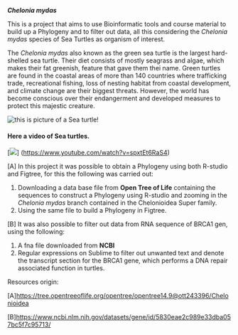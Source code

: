 ***Chelonia mydas***

This is a project that aims to use Bioinformatic tools and course material to build up a Phylogeny and to filter out data, all this considering the *Chelonia mydas* species of Sea Turtles as organism of interest.

The *Chelonia mydas* also known as the green sea turtle is the largest hard-shelled sea turtle. Their diet consists of mostly seagrass and algae, which makes their fat greenish, feature that gave them thei name. 
Green turtles are found in the coastal areas of more than 140 countries where trafficking trade, recreational fishing, loss of nesting habitat from coastal development, and climate change are their biggest threats. However, the world has become conscious over their endangerment and developed measures to protect this majestic creature. 


![this is picture of a Sea turtle!](https://th.bing.com/th/id/R.90f240fd0f6ea009f80950950ead5b2e?rik=7qXIVlc1MiFbjA&riu=http%3a%2f%2fgetwallpapers.com%2fwallpaper%2ffull%2f6%2f1%2ff%2f390894.jpg&ehk=Pe6KLXtfj1P%2bjWQVxXgckqccKh6SC18iGKWgvEBT6s8%3d&risl=&pid=ImgRaw&r=0) 



#### Here a video of Sea turtles.
[![ ](https://img.youtube.com/vi/spxtEt6RaS4/0.jpg)] (https://www.youtube.com/watch?v=spxtEt6RaS4) 

[A] In this project it was possible to obtain a Phylogeny using both R-studio and Figtree, for this the following was carried out: 


1) Downloading a data base file from **Open Tree of Life** containing the sequences to construct a Phylogeny using R-studio and zooming in the *Chelonia mydas* branch contained in the Chelonioidea Super family. 
1) Using the same file to build a Phylogeny in Figtree.


[B] It was also possible to filter out data from RNA sequence of BRCA1 gen, using the following:

1) A fna file downloaded from **NCBI** 
1) Regular expressions on Sublime to filter out unwanted text and denote the transcript section for the BRCA1 gene, which performs a DNA repair associated function in turtles.  

Resources origin: 

[A]https://tree.opentreeoflife.org/opentree/opentree14.9@ott243396/Chelonioidea

[B]https://www.ncbi.nlm.nih.gov/datasets/gene/id/5830eae2c989e33dba057bc5f7c95713/


